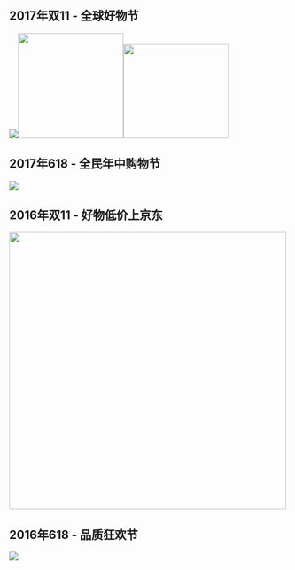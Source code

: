 ## 2017年双11 - 全球好物节

<img src="https://img20.360buyimg.com/da/jfs/t9601/25/2008908153/24250/25d54882/59ed6ab1N7b3f167a.png"><img height="190" height="170" src="https://img30.360buyimg.com/da/jfs/t11560/356/356131575/202990/e267f38a/59eeb7e6Ne7a91dbe.gif"><img width="190" height="170" src="https://img30.360buyimg.com/da/jfs/t11422/180/758247693/53942/2c9b7366/59f7fb4dN3e19c8ab.gif">

## 2017年618 - 全民年中购物节

<img src="http://img11.360buyimg.com/uba/jfs/t10555/68/2393774355/24610/930622c7/59f6be45N277c16e7.jpg">

## 2016年双11 - 好物低价上京东

<img width="500" src="http://img13.360buyimg.com/uba/jfs/t10903/215/2382847678/51781/7f65c587/59f6c5b4N3fc47a60.jpg">

## 2016年618 - 品质狂欢节

<img src="http://img12.360buyimg.com/uba/jfs/t7768/80/3394786082/62474/25e4d41d/59f6c688Nb00f794b.jpg">
